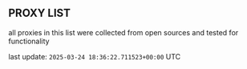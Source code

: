 ## PROXY LIST

all proxies in this list were collected from open sources and tested for functionality

last update: `2025-03-24 18:36:22.711523+00:00` UTC